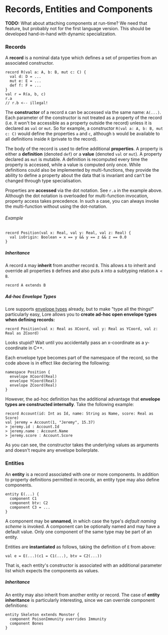 # Records, Entities and Components

**TODO:** What about attaching components at run-time? We need that feature, but probably not for the first language version. This should be developed hand-in-hand with dynamic specialization.



### Records

A **record** is a nominal data type which defines a set of properties from an associated constructor.

```
record R(val a: A, b: B, mut c: C) {
  val d: D = ...
  mut e: E = ...
  def f: F = ...
}
val r = R(a, b, c)
r.a
// r.b <-- illegal!
```

The **constructor** of a record `A` can be accessed via the same name: `A(...)`. Each parameter of the constructor is not treated as a property of the record (i.e. it won't be accessible as a property outside the record) unless it is declared as `val` or `mut`. So for example, a constructor `R(val a: A, b: B, mut c: C)` would define the properties `a` and `c`, although `b` would be available to all definitions inside `R` (private to the record).

The body of the record is used to define additional **properties**. A property is either a **definition** (denoted `def`) or a **value** (denoted `val` or `mut`). A property declared as `mut` is mutable. A definition is recomputed every time the property is accessed, while a value is computed only once. While definitions could also be implemented by multi-functions, they provide the ability to define a property about the data that is invariant and can't be changed through type specialisation.

Properties are **accessed** via the dot notation. See `r.a` in the example above. Although the dot notation is overloaded for multi-function invocation, property access takes precedence. In such a case, you can always invoke the multi-function without using the dot-notation.

###### Example

```
record Position(val x: Real, val y: Real, val z: Real) {
  val isOrigin: Boolean = x == y && y == z && z == 0.0
}
```

##### Inheritance

A record `A` may **inherit** from another record `B`. This allows `A` to inherit and override all properties `B` defines and also puts `A` into a subtyping relation `A < B`.

```
record A extends B
```

##### Ad-hoc Envelope Types

Lore supports [envelope types](types.md) already, but to make "type all the things!" particularly easy, Lore allows you to **create ad-hoc open envelope types when defining records:**

```
record Position(val x: Real as XCoord, val y: Real as YCoord, val z: Real as ZCoord)
```

Looks stupid? Wait until you accidentally pass an x-coordinate as a y-coordinate in C++.

Each envelope type becomes part of the namespace of the record, so the code above is in effect like declaring the following:

```
namespace Position {
  envelope XCoord(Real)
  envelope YCoord(Real)
  envelope ZCoord(Real)
}
```

However, the ad-hoc definition has the additional advantage that **envelope types are constructed internally**. Take the following example:

```
record Account(id: Int as Id, name: String as Name, score: Real as Score)
val jeremy = Account(1, "Jeremy", 15.37)
> jeremy.id : Account.Id
> jeremy.name : Account.Name
> jeremy.score : Account.Score
```

As you can see, the constructor takes the underlying values as arguments and doesn't require any envelope boilerplate.



### Entities

An **entity** is a record associated with one or more components. In addition to property definitions permitted in records, an entity type may also define components.

```
entity E(...) {
  component C1
  component btv: C2
  component C3 = ...
}
```

A component may be **unnamed**, in which case the type's *default naming scheme* is invoked. A component can be optionally named and may have a default value. Only one component of the same type may be part of an entity.

Entities are **instantiated** as follows, taking the definition of `E` from above:

```
val e = E(...)(c1 = C1(...), btv = C2(...))
```

That is, each entity's constructor is associated with an additional parameter list which expects the components as values.

##### Inheritance

An entity may also inherit from another entity or record. The case of **entity inheritance** is particularly interesting, since we can override component definitions:

```
entity Skeleton extends Monster {
  component PoisonImmunity overrides Immunity
  component Bones
}
```